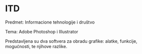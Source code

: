 # ITD
Predmet: Informacione tehnologije i društvo

Tema: Adobe Photoshop i Illustrator

Predstavljena su dva softvera za obradu grafike: alatke, funkcije, mogućnosti, te njihove razlike.
